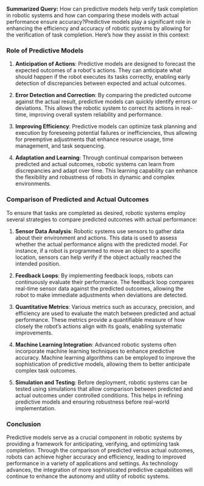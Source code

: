 **Summarized Query:**
How can predictive models help verify task completion in robotic systems and how can comparing these models with actual performance ensure accuracy?Predictive models play a significant role in enhancing the efficiency and accuracy of robotic systems by allowing for the verification of task completion. Here’s how they assist in this context:

### Role of Predictive Models

1. **Anticipation of Actions**: Predictive models are designed to forecast the expected outcomes of a robot's actions. They can anticipate what should happen if the robot executes its tasks correctly, enabling early detection of discrepancies between expected and actual outcomes.

2. **Error Detection and Correction**: By comparing the predicted outcome against the actual result, predictive models can quickly identify errors or deviations. This allows the robotic system to correct its actions in real-time, improving overall system reliability and performance.

3. **Improving Efficiency**: Predictive models can optimize task planning and execution by foreseeing potential failures or inefficiencies, thus allowing for preemptive adjustments that enhance resource usage, time management, and task sequencing.

4. **Adaptation and Learning**: Through continual comparison between predicted and actual outcomes, robotic systems can learn from discrepancies and adapt over time. This learning capability can enhance the flexibility and robustness of robots in dynamic and complex environments.

### Comparison of Predicted and Actual Outcomes

To ensure that tasks are completed as desired, robotic systems employ several strategies to compare predicted outcomes with actual performance:

1. **Sensor Data Analysis**: Robotic systems use sensors to gather data about their environment and actions. This data is used to assess whether the actual performance aligns with the predicted model. For instance, if a robot is programmed to move an object to a specific location, sensors can help verify if the object actually reached the intended position.

2. **Feedback Loops**: By implementing feedback loops, robots can continuously evaluate their performance. The feedback loop compares real-time sensor data against the predicted outcomes, allowing the robot to make immediate adjustments when deviations are detected.

3. **Quantitative Metrics**: Various metrics such as accuracy, precision, and efficiency are used to evaluate the match between predicted and actual performance. These metrics provide a quantifiable measure of how closely the robot’s actions align with its goals, enabling systematic improvements.

4. **Machine Learning Integration**: Advanced robotic systems often incorporate machine learning techniques to enhance predictive accuracy. Machine learning algorithms can be employed to improve the sophistication of predictive models, allowing them to better anticipate complex task outcomes.

5. **Simulation and Testing**: Before deployment, robotic systems can be tested using simulations that allow comparison between predicted and actual outcomes under controlled conditions. This helps in refining predictive models and ensuring robustness before real-world implementation.

### Conclusion

Predictive models serve as a crucial component in robotic systems by providing a framework for anticipating, verifying, and optimizing task completion. Through the comparison of predicted versus actual outcomes, robots can achieve higher accuracy and efficiency, leading to improved performance in a variety of applications and settings. As technology advances, the integration of more sophisticated predictive capabilities will continue to enhance the autonomy and utility of robotic systems.